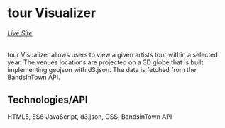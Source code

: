 
# tour Visualizer
###### [Live Site](https://isabella-sandoval.github.io/tourhistory/)

tour Visualizer allows users to view a given artists tour within a selected year. 
The venues locations are projected on a 3D globe that is built implementing geojson with d3.json. 
The data is fetched from the BandsInTown API.


## Technologies/API

HTML5, ES6 JavaScript, d3.json, CSS, BandsinTown API
